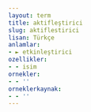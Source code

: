 ```yaml
---
layout: term
title: aktifleştirici
slug: aktiflestirici
lisan: Türkçe
anlamlar:
- ► etkinleştirici
ozellikler:
- - isim
ornekler:
- - ''
orneklerkaynak:
- - ''
---
```

